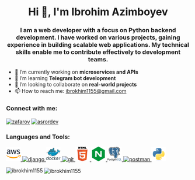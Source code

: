 <h1 align="center">Hi 👋, I'm Ibrohim Azimboyev</h1>
<h3 align="center">I am a web developer with a focus on Python backend development. I have worked on various projects, gaining experience in building scalable web applications. My technical skills enable me to contribute effectively to development teams.</h3>

- 🔭 I’m currently working on **microservices and APIs**
- 🌱 I’m learning **Telegram bot development**
- 👯 I’m looking to collaborate on **real-world projects**
- 📫 How to reach me: [ibrokhim1155@gmail.com](mailto:ibrokhim1155@gmail.com)

<h3 align="left">Connect with me:</h3>
<p align="left">
    <a href="https://linkedin.com/in/ibrokhim155" target="_blank"><img align="center" src="https://raw.githubusercontent.com/rahuldkjain/github-profile-readme-generator/master/src/images/icons/Social/linked-in-alt.svg" alt="zafarov" height="30" width="40" /></a>
    <a href="https://www.leetcode.com/" target="_blank"><img align="center" src="https://raw.githubusercontent.com/rahuldkjain/github-profile-readme-generator/master/src/images/icons/Social/leet-code.svg" alt="asrordev" height="30" width="40" /></a>
</p>

<h3 align="left">Languages and Tools:</h3>
<p align="left"> 
    <a href="https://aws.amazon.com" target="_blank"><img src="https://raw.githubusercontent.com/devicons/devicon/master/icons/amazonwebservices/amazonwebservices-original-wordmark.svg" alt="aws" width="40" height="40"/> </a> 
    <a href="https://www.djangoproject.com/" target="_blank"><img src="https://cdn.worldvectorlogo.com/logos/django.svg" alt="django" width="40" height="40"/> </a> 
    <a href="https://www.docker.com/" target="_blank"><img src="https://raw.githubusercontent.com/devicons/devicon/master/icons/docker/docker-original-wordmark.svg" alt="docker" width="40" height="40"/> </a> 
    <a href="https://git-scm.com/" target="_blank"><img src="https://www.vectorlogo.zone/logos/git-scm/git-scm-icon.svg" alt="git" width="40" height="40"/> </a> 
    <a href="https://www.w3.org/html/" target="_blank"><img src="https://raw.githubusercontent.com/devicons/devicon/master/icons/html5/html5-original-wordmark.svg" alt="html5" width="40" height="40"/> </a> 
    <a href="https://www.nginx.com" target="_blank"><img src="https://raw.githubusercontent.com/devicons/devicon/master/icons/nginx/nginx-original.svg" alt="nginx" width="40" height="40"/> </a> 
    <a href="https://www.postgresql.org" target="_blank"><img src="https://raw.githubusercontent.com/devicons/devicon/master/icons/postgresql/postgresql-original-wordmark.svg" alt="postgresql" width="40" height="40"/> </a> 
    <a href="https://postman.com" target="_blank"><img src="https://www.vectorlogo.zone/logos/getpostman/getpostman-icon.svg" alt="postman" width="40" height="40"/> </a> 
    <a href="https://www.python.org" target="_blank"><img src="https://raw.githubusercontent.com/devicons/devicon/master/icons/python/python-original.svg" alt="python" width="40" height="40"/> </a> 
</p>

<p><img align="left" src="https://github-readme-stats.vercel.app/api/top-langs?username=ibrokhim1155&show_icons=true&locale=en&layout=compact" alt="ibrokhim1155" /></p>

<p>&nbsp;<img align="center" src="https://github-readme-stats.vercel.app/api?username=ibrokhim1155&show_icons=true&locale=en" alt="ibrokhim1155" /></p>
